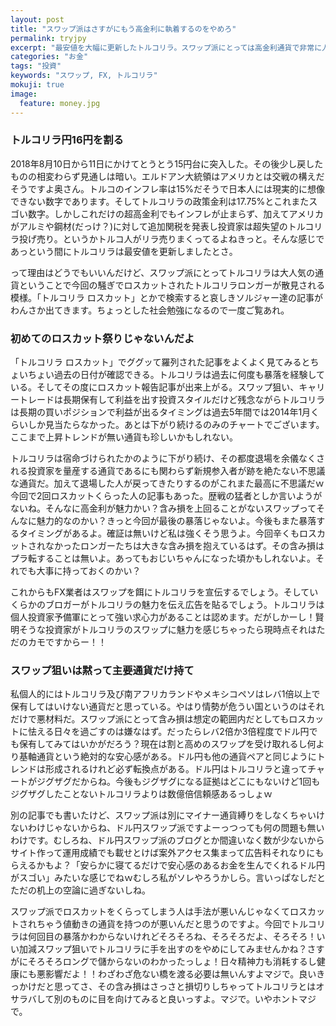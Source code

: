 ```yaml
---
layout: post
title: "スワップ派はさすがにもう高金利に執着するのをやめろ"
permalink: tryjpy
excerpt: "最安値を大幅に更新したトルコリラ。スワップ派にとっては高金利通貨で非常に人気ですが急激な変動によりロスカットされた投資家も多く見られます。何とか生き残ったトルコリラロンガーの方々は今後も含み損を表示する口座を眺め続けるのでしょうか？"
categories: "お金"
tags: "投資"
keywords: "スワップ, FX, トルコリラ"
mokuji: true
image:
  feature: money.jpg
---
```


### トルコリラ円16円を割る

2018年8月10日から11日にかけてとうとう15円台に突入した。その後少し戻したものの相変わらず見通しは暗い。エルドアン大統領はアメリカとは交戦の構えだそうですよ奥さん。トルコのインフレ率は15%だそうで日本人には現実的に想像できない数字であります。そしてトルコリラの政策金利は17.75%とこれまたスゴい数字。しかしこれだけの超高金利でもインフレが止まらず、加えてアメリカがアルミや鋼材(だっけ？)に対して追加関税を発表し投資家は超失望のトルコリラ投げ売り。というかトルコ人がリラ売りまくってるよねきっと。そんな感じであっという間にトルコリラは最安値を更新しましたとさ。

って理由はどうでもいいんだけど、スワップ派にとってトルコリラは大人気の通貨ということで今回の騒ぎでロスカットされたトルコリラロンガーが散見される模様。「トルコリラ ロスカット」とかで検索すると哀しきソルジャー達の記事がわんさか出てきます。ちょっとした社会勉強になるので一度ご覧あれ。

### 初めてのロスカット祭りじゃないんだよ

「トルコリラ ロスカット」でググッて羅列された記事をよくよく見てみるとちょいちょい過去の日付が確認できる。トルコリラは過去に何度も暴落を経験している。そしてその度にロスカット報告記事が出来上がる。スワップ狙い、キャリートレードは長期保有して利益を出す投資スタイルだけど残念ながらトルコリラは長期の買いポジションで利益が出るタイミングは過去5年間では2014年1月くらいしか見当たらなかった。あとは下がり続けるのみのチャートでございます。ここまで上昇トレンドが無い通貨も珍しいかもしれない。

トルコリラは宿命づけられたかのように下がり続け、その都度退場を余儀なくされる投資家を量産する通貨であるにも関わらず新規参入者が跡を絶たない不思議な通貨だ。加えて退場した人が戻ってきたりするのがこれまた最高に不思議だｗ今回で2回ロスカットくらった人の記事もあった。歴戦の猛者としか言いようがないね。そんなに高金利が魅力かい？含み損を上回ることがないスワップってそんなに魅力的なのかい？きっと今回が最後の暴落じゃないよ。今後もまた暴落するタイミングがあるよ。確証は無いけど私は強くそう思うよ。今回辛くもロスカットされなかったロンガーたちは大きな含み損を抱えているはず。その含み損はプラ転することは無いよ。あってもおじいちゃんになった頃かもしれないよ。それでも大事に持っておくのかい？

これからもFX業者はスワップを餌にトルコリラを宣伝するでしょう。そしていくらかのブロガーがトルコリラの魅力を伝え広告を貼るでしょう。トルコリラは個人投資家予備軍にとって強い求心力があることは認めます。だがしかーし！賢明そうな投資家がトルコリラのスワップに魅力を感じちゃったら現時点それはただのカモですからー！！

### スワップ狙いは黙って主要通貨だけ持て

私個人的にはトルコリラ及び南アフリカランドやメキシコペソはレバ1倍以上で保有してはいけない通貨だと思っている。やはり情勢が危うい国というのはそれだけで悪材料だ。スワップ派にとって含み損は想定の範囲内だとしてもロスカットに怯える日々を過ごすのは嫌なはず。だったらレバ2倍か3倍程度でドル円でも保有してみてはいかがだろう？現在は割と高めのスワップを受け取れるし何より基軸通貨という絶対的な安心感がある。ドル円も他の通貨ペアと同じようにトレンドは形成されるけれど必ず転換点がある。ドル円はトルコリラと違ってチャートがジグザグだからね。今後もジグザグになる証拠はどこにもないけど1回もジグザグしたことないトルコリラよりは数億倍信頼感あるっしょｗ

別の記事でも書いたけど、スワップ派は別にマイナー通貨縛りをしなくちゃいけないわけじゃないからね、ドル円スワップ派ですよーっつっても何の問題も無いわけです。むしろね、ドル円スワップ派のブログとか間違いなく数が少ないからサイト作って運用成績でも載せとけば案外アクセス集まって広告料それなりにもらえるかもよ？「安らかに寝てるだけで安心感のあるお金を生んでくれるドル円がスゴい」みたいな感じでねｗむしろ私がソレやろうかしら。言いっぱなしだとただの机上の空論に過ぎないしね。

スワップ派でロスカットをくらってしまう人は手法が悪いんじゃなくてロスカットされちゃう値動きの通貨を持つのが悪いんだと思うのですよ。今回でトルコリラは何回目の暴落かわからないけれどそろそろね、そろそろだよ、そろそろ！いい加減スワップ狙いでトルコリラに手を出すのをやめにしてみませんかね？さすがにそろそろロングで儲からないのわかったっしょ！日々精神力も消耗するし健康にも悪影響だよ！！わざわざ危ない橋を渡る必要は無いんすよマジで。良いきっかけだと思ってさ、その含み損はさっさと損切りしちゃってトルコリラとはオサラバして別のものに目を向けてみると良いっすよ。マジで。いやホントマジで。